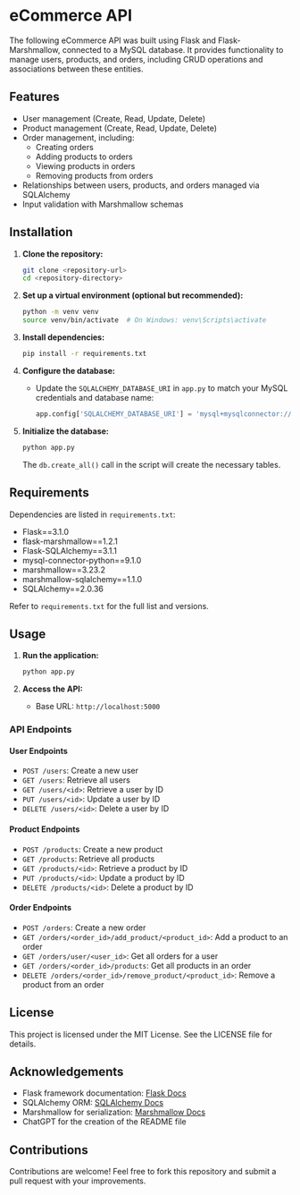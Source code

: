 # eCommerce API
The following eCommerce API was built using Flask and Flask-Marshmallow, connected to a MySQL database. It provides functionality to manage users, products, and orders, including CRUD operations and associations between these entities.

## Features

- User management (Create, Read, Update, Delete)
- Product management (Create, Read, Update, Delete)
- Order management, including:
  - Creating orders
  - Adding products to orders
  - Viewing products in orders
  - Removing products from orders
- Relationships between users, products, and orders managed via SQLAlchemy
- Input validation with Marshmallow schemas

## Installation

1. **Clone the repository:**
   ```bash
   git clone <repository-url>
   cd <repository-directory>
   ```

2. **Set up a virtual environment (optional but recommended):**
   ```bash
   python -m venv venv
   source venv/bin/activate  # On Windows: venv\Scripts\activate
   ```

3. **Install dependencies:**
   ```bash
   pip install -r requirements.txt
   ```

4. **Configure the database:**
   - Update the `SQLALCHEMY_DATABASE_URI` in `app.py` to match your MySQL credentials and database name:
     ```python
     app.config['SQLALCHEMY_DATABASE_URI'] = 'mysql+mysqlconnector://<username>:<password>@<host>/<database>'
     ```

5. **Initialize the database:**
   ```bash
   python app.py
   ```
   The `db.create_all()` call in the script will create the necessary tables.

## Requirements

Dependencies are listed in `requirements.txt`:

- Flask==3.1.0
- flask-marshmallow==1.2.1
- Flask-SQLAlchemy==3.1.1
- mysql-connector-python==9.1.0
- marshmallow==3.23.2
- marshmallow-sqlalchemy==1.1.0
- SQLAlchemy==2.0.36

Refer to `requirements.txt` for the full list and versions.

## Usage

1. **Run the application:**
   ```bash
   python app.py
   ```

2. **Access the API:**
   - Base URL: `http://localhost:5000`

### API Endpoints

#### User Endpoints
- `POST /users`: Create a new user
- `GET /users`: Retrieve all users
- `GET /users/<id>`: Retrieve a user by ID
- `PUT /users/<id>`: Update a user by ID
- `DELETE /users/<id>`: Delete a user by ID

#### Product Endpoints
- `POST /products`: Create a new product
- `GET /products`: Retrieve all products
- `GET /products/<id>`: Retrieve a product by ID
- `PUT /products/<id>`: Update a product by ID
- `DELETE /products/<id>`: Delete a product by ID

#### Order Endpoints
- `POST /orders`: Create a new order
- `GET /orders/<order_id>/add_product/<product_id>`: Add a product to an order
- `GET /orders/user/<user_id>`: Get all orders for a user
- `GET /orders/<order_id>/products`: Get all products in an order
- `DELETE /orders/<order_id>/remove_product/<product_id>`: Remove a product from an order

## License

This project is licensed under the MIT License. See the LICENSE file for details.

## Acknowledgements

- Flask framework documentation: [Flask Docs](https://flask.palletsprojects.com/)
- SQLAlchemy ORM: [SQLAlchemy Docs](https://docs.sqlalchemy.org/)
- Marshmallow for serialization: [Marshmallow Docs](https://marshmallow.readthedocs.io/)
- ChatGPT for the creation of the README file

## Contributions

Contributions are welcome! Feel free to fork this repository and submit a pull request with your improvements.

